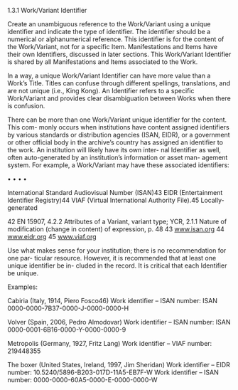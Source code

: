 1.3.1 Work/Variant Identifier

Create an unambiguous reference to the Work/Variant using a unique identifier and
indicate  the  type  of  identifier.  The  identifier  should  be  a  numerical  or  alphanumerical
reference. This identifier is for the content of the Work/Variant, not for a specific Item.
Manifestations  and  Items  have  their  own  Identifiers,  discussed  in  later  sections.  This
Work/Variant Identifier is shared by all Manifestations and Items associated to the Work.

In a way, a unique Work/Variant Identifier can have more value than a Work’s Title.
Titles can confuse through different spellings, translations, and are not unique (i.e., King
Kong). An Identifier refers to a specific Work/Variant and provides clear disambiguation
between Works when there is confusion.

There can be more than one Work/Variant unique identifier for the content. This com-
monly occurs when institutions have content assigned identifiers by various standards or
distribution agencies (ISAN, EIDR), or a government or other official body in the archive’s
country has assigned an identifier to the work. An institution will likely have its own inter-
nal Identifier as well, often auto-generated by an institution’s information or asset man-
agement system. For example, a Work/Variant may have these associated identifiers:

•
•
•
•

International Standard Audiovisual Number (ISAN)43
EIDR (Entertainment Identifier Registry)44
VIAF (Virtual International Authority File).45
Locally-generated

42  EN 15907, 4.2.2 Attributes of a Variant, variant type; YCR, 2.1.1 Nature of modification (change in content)
of expression, p. 48
43  www.isan.org
44  www.eidr.org
45  www.viaf.org



Use what makes sense for your institution; there is no recommendation for one par-
ticular resource. However, it is recommended that at least one unique identifier be in-
cluded in the record. It is critical that each Identifier be unique.

Examples:

Cabiria (Italy, 1914, Piero Fosco46)
Work identifier – ISAN number: ISAN 0000-0000-7B37-0000-J-0000-0000-H

Volver (Spain, 2006, Pedro Almodovar)
Work identifier – ISAN number: ISAN 0000-0001-6B16-0000-Y-0000-0000-9

Metropolis (Germany, 1927, Fritz Lang)
Work identifier – VIAF number: 219448355

The boxer (United States, Ireland, 1997, Jim Sheridan)
Work identifier – EIDR number: 10.5240/5896-B203-017D-11A5-EB7F-W
Work identifier – ISAN number: 0000-0000-60A5-0000-E-0000-0000-W
